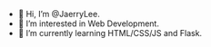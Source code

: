 - 👋 Hi, I’m @JaerryLee.
- 👀 I’m interested in Web Development.
- 🌱 I’m currently learning HTML/CSS/JS and Flask.

<!---
JaerryLee/JaerryLee is a ✨ special ✨ repository because its `README.md` (this file) appears on your GitHub profile.
You can click the Preview link to take a look at your changes.
- 💞️ I’m looking to collaborate on ...
- 📫 How to reach me ...

📌 Programming Lang : <img src="https://img.shields.io/badge/Python-3766AB?style=flat-square&logo=Python&logoColor=white"/></a>
https://docs.github.com/en/get-started/quickstart/hello-world
--->

